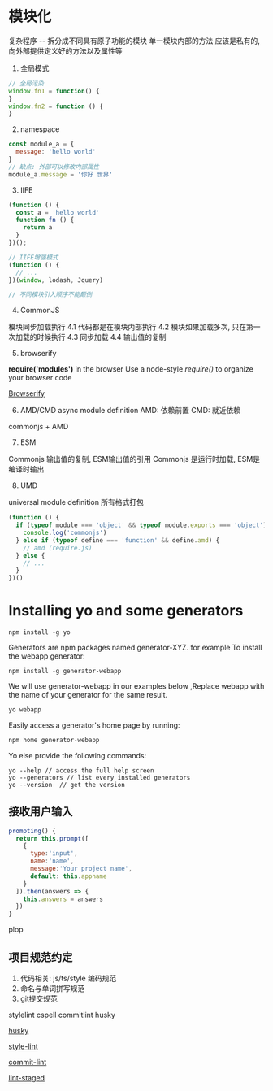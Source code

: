 # 模块化

  复杂程序 -- 拆分成不同具有原子功能的模块
  单一模块内部的方法 应该是私有的, 向外部提供定义好的方法以及属性等

1.  全局模式

```js
// 全局污染
window.fn1 = function() {
}
window.fn2 = function () {
}
```
2. namespace

```js
const module_a = {
  message: 'hello world'
}
// 缺点: 外部可以修改内部属性
module_a.message = '你好 世界'
```

3. IIFE

```js
(function () {
  const a = 'hello world'
  function fn () {
    return a
  }
})();

// IIFE增强模式
(function () {
  // ...
})(window, lodash, Jquery)

// 不同模块引入顺序不能颠倒
```
4. CommonJS

  模块同步加载执行
  4.1 代码都是在模块内部执行
  4.2 模块如果加载多次, 只在第一次加载的时候执行
  4.3 同步加载
  4.4 输出值的复制

5. browserify

**require('modules')** in the browser
Use a node-style *require()* to organize your browser code

[Browserify](https://www.npmmirror.com/package/browserify)

6. AMD/CMD
  async module definition
  AMD: 依赖前置
  CMD: 就近依赖

  commonjs + AMD

7. ESM

  Commonjs 输出值的复制, ESM输出值的引用
  Commonjs 是运行时加载, ESM是编译时输出

8. UMD

  universal module definition
  所有格式打包
```js
(function () {
  if (typeof module === 'object' && typeof module.exports === 'object') {
    console.log('commonjs')
  } else if (typeof define === 'function' && define.amd) {
    // amd (require.js)
  } else {
    // ...
  }
})()
```

# Installing yo and some generators

```shell
npm install -g yo
```
  Generators are npm packages named generator-XYZ.
  for example To install the webapp generator:

```shell
npm install -g generator-webapp
```

  We will use generator-webapp in our examples below ,Replace webapp with the name of your generator
  for the same result.
```js
yo webapp
```
  Easily access a generator's home page by running:
```js
npm home generator-webapp
```
  Yo else provide the following commands:
```shell
yo --help // access the full help screen
yo --generators // list every installed generators
yo --version  // get the version
```

## 接收用户输入
```js
prompting() {
  return this.prompt([
    {
      type:'input',
      name:'name',
      message:'Your project name',
      default: this.appname
    }
  ]).then(answers => {
    this.answers = answers
  })
}
```

  plop

## 项目规范约定

1. 代码相关: js/ts/style 编码规范
2. 命名与单词拼写规范
3. git提交规范

  stylelint
  cspell
  commitlint
  husky

[husky](https://typicode.github.io/husky/zh/get-started.html)

[style-lint](https://stylelint.io/user-guide/get-started/)

[commit-lint](https://commitlint.js.org/guides/getting-started.html)

[lint-staged](https://putridparrot.com/blog/category/lint-staged/)



